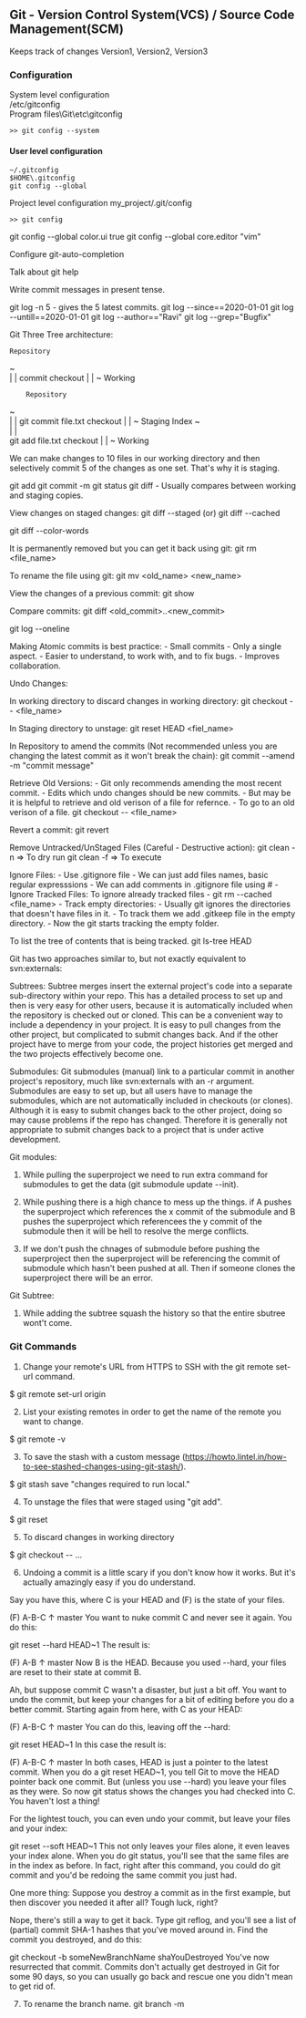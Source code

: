 ## Git - Version Control System(VCS) / Source Code Management(SCM)

Keeps track of changes
	Version1, Version2, Version3

### Configuration

System level configuration <br>
/etc/gitconfig <br>
Program files\Git\etc\gitconfig

	>> git config --system

#### User level configuration
```
~/.gitconfig
$HOME\.gitconfig
git config --global
```

Project level configuration
	my_project/.git/config

	>> git config

git config --global color.ui true
git config --global core.editor "vim"

Configure git-auto-completion

Talk about git help

Write commit messages in present tense.

git log -n 5 - gives the 5 latest commits.
git log --since==2020-01-01
git log --untill==2020-01-01
git log --author=="Ravi"
git log --grep="Bugfix"

Git Three Tree architecture:

	Repository
~	
|				|
commit  	checkout
|				|
				~
	Working


		Repository
~	
|							|
git commit file.txt  	checkout
|							|
							~
		Staging Index
~	
|						|	
git add file.txt  	checkout
|						|
						~
		Working

We can make changes to 10 files in our working directory and then selectively commit 5 of the changes as one set. That's why it is staging.



git add
git commit -m
git status
git diff - Usually compares between working and staging copies.

View changes on staged changes: 
git diff --staged (or) git diff --cached

git diff --color-words

It is permanently removed but you can get it back using git:
git rm <file_name>

To rename the file using git:
git mv <old_name> <new_name>

View the changes of a previous commit:
git show <SHA value of commit>

Compare commits:
git diff <old_commit>..<new_commit>

git log --oneline
 
Making Atomic commits is best practice:
	- Small commits
	- Only a single aspect.
	- Easier to understand, to work with, and to fix bugs.
	- Improves collaboration.


Undo Changes:

In working directory to discard changes in working directory:
git checkout -- <file_name> 

In Staging directory to unstage: 
git reset HEAD <fiel_name> 

In Repository to amend the commits (Not recommended unless you are changing the latest commit as it won't break the chain):
git commit --amend -m "commit message"

Retrieve Old Versions:
	- Git only recommends amending the most recent commit.
	- Edits which undo changes should be new commits.
	- But may be it is helpful to retrieve and old verison of a file for refernce.
	- To go to an old verison of a file.
	git checkout <old commit SHA> -- <file_name>

Revert a commit:
git revert <Old commit SHA>

Remove Untracked/UnStaged Files (Careful - Destructive action):
git clean -n => To dry run
git clean -f => To execute

Ignore Files:
	- Use .gitignore file
	- We can just add files names, basic regular expresssions
	- We can add comments in .gitignore file using #
	- Ignore Tracked Files: To ignore already tracked files
		- git rm --cached <file_name>
	- Track empty directories:
		- Usually git ignores the directories that doesn't have files in it.
		- To track them we add .gitkeep file in the empty directory.
		- Now the git starts tracking the empty folder.


To list the tree of contents that is being tracked. 
git ls-tree HEAD






Git has two approaches similar to, but not exactly equivalent to svn:externals:

Subtrees:
Subtree merges insert the external project's code into a separate sub-directory within your repo. This has a detailed process to set up and then is very easy for other users, because it is automatically included when the repository is checked out or cloned. This can be a convenient way to include a dependency in your project.
It is easy to pull changes from the other project, but complicated to submit changes back. And if the other project have to merge from your code, the project histories get merged and the two projects effectively become one.

Submodules:
Git submodules (manual) link to a particular commit in another project's repository, much like svn:externals with an -r argument. Submodules are easy to set up, but all users have to manage the submodules, which are not automatically included in checkouts (or clones).
Although it is easy to submit changes back to the other project, doing so may cause problems if the repo has changed. Therefore it is generally not appropriate to submit changes back to a project that is under active development.



Git modules:

1) While pulling the superproject we need to run extra command for submodules to get the data (git submodule update --init).

2) While pushing there is a high chance to mess up the things. if A pushes the superproject which references the x commit of the submodule and B pushes the superproject which referencees the y commit of the submodule then it will be hell to resolve the merge conflicts.

3) If we don't push the chnages of submodule before pushing the superproject then the superproject will be referencing the commit of submodule which hasn't been pushed at all. Then if someone clones the superproject there will be an error.

Git Subtree:

1) While adding the subtree squash the history so that the entire sbutree wont't come.


### Git Commands
1) Change your remote's URL from HTTPS to SSH with the git remote set-url command.

$ git remote set-url origin <remote-url>

2) List your existing remotes in order to get the name of the remote you want to change.

$ git remote -v

3) To save the stash with a custom message (https://howto.lintel.in/how-to-see-stashed-changes-using-git-stash/).

$ git stash save "changes required to run local."

4) To unstage the files that were staged using "git add".

$ git reset 

5) To discard changes in working directory

$ git checkout -- <file>...


6) Undoing a commit is a little scary if you don't know how it works. But it's actually amazingly easy if you do understand.

Say you have this, where C is your HEAD and (F) is the state of your files.

   (F)
A-B-C
    ↑
  master
You want to nuke commit C and never see it again. You do this:

git reset --hard HEAD~1
The result is:

 (F)
A-B
  ↑
master
Now B is the HEAD. Because you used --hard, your files are reset to their state at commit B.

Ah, but suppose commit C wasn't a disaster, but just a bit off. You want to undo the commit, but keep your changes for a bit of editing before you do a better commit. Starting again from here, with C as your HEAD:

   (F)
A-B-C
    ↑
  master
You can do this, leaving off the --hard:

git reset HEAD~1
In this case the result is:

   (F)
A-B-C
  ↑
master
In both cases, HEAD is just a pointer to the latest commit. When you do a git reset HEAD~1, you tell Git to move the HEAD pointer back one commit. But (unless you use --hard) you leave your files as they were. So now git status shows the changes you had checked into C. You haven't lost a thing!

For the lightest touch, you can even undo your commit, but leave your files and your index:

git reset --soft HEAD~1
This not only leaves your files alone, it even leaves your index alone. When you do git status, you'll see that the same files are in the index as before. In fact, right after this command, you could do git commit and you'd be redoing the same commit you just had.

One more thing: Suppose you destroy a commit as in the first example, but then discover you needed it after all? Tough luck, right?

Nope, there's still a way to get it back. Type git reflog, and you'll see a list of (partial) commit SHA-1 hashes that you've moved around in. Find the commit you destroyed, and do this:

git checkout -b someNewBranchName shaYouDestroyed
You've now resurrected that commit. Commits don't actually get destroyed in Git for some 90 days, so you can usually go back and rescue one you didn't mean to get rid of.

7) To rename the branch name.
 git branch -m <oldname> <newname>
